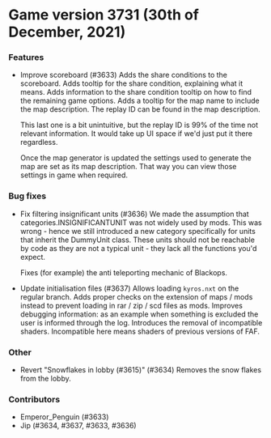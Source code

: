 # Game version 3731 (30th of December, 2021)

### Features

- Improve scoreboard (#3633)
  Adds the share conditions to the scoreboard. Adds tooltip for
  the share condition, explaining what it means. Adds information
  to the share condition tooltip on how to find the remaining
  game options. Adds a tooltip for the map name to include the
  map description. The replay ID can be found in the map description.

  This last one is a bit unintuitive, but the replay ID is 99% of the time
  not relevant information. It would take up UI space if we'd just put
  it there regardless.

  Once the map generator is updated the settings used to generate
  the map are set as its map description. That way you can view those
  settings in game when required.

### Bug fixes

- Fix filtering insignificant units (#3636)
  We made the assumption that categories.INSIGNIFICANTUNIT
  was not widely used by mods. This was wrong - hence we still
  introduced a new category specifically for units that inherit the
  DummyUnit class. These units should not be reachable by code
  as they are not a typical unit - they lack all the functions you'd
  expect.

  Fixes (for example) the anti teleporting mechanic of Blackops.

- Update initialisation files (#3637)
  Allows loading `kyros.nxt` on the regular branch. Adds
  proper checks on the extension of maps / mods instead to
  prevent loading in rar / zip / scd files as mods. Improves
  debugging information: as an example when something is
  excluded the user is informed through the log. Introduces
  the removal of incompatible shaders. Incompatible here
  means shaders of previous versions of FAF.

### Other

- Revert "Snowflakes in lobby (#3615)" (#3634)
  Removes the snow flakes from the lobby.

### Contributors

- Emperor_Penguin (#3633)
- Jip (#3634, #3637, #3633, #3636)
